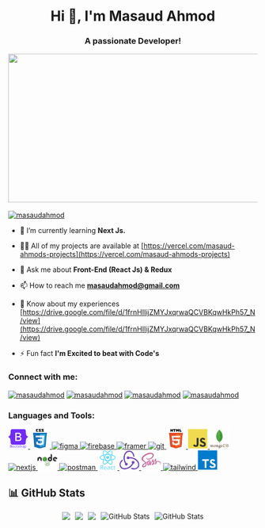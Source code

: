 
<h1 align="center">Hi 👋, I'm Masaud Ahmod</h1>
<h3 align="center">A passionate Developer!</h3>
<div align="center">
  <img src="https://media.giphy.com/media/dWesBcTLavkZuG35MI/giphy.gif" width="600" height="300"/>
</div>

  <!-- <p align="left"> <img src="https://komarev.com/ghpvc/?username=masaudahmod&label=Profile%20views&color=0e75b6&style=flat" alt="masaudahmod" /> </p> -->

<p align="left"> <a href="https://github.com/ryo-ma/github-profile-trophy"><img src="https://github-profile-trophy.vercel.app/?username=masaudahmod" alt="masaudahmod" /></a> </p>

- 🌱 I’m currently learning **Next Js.**

- 👨‍💻 All of my projects are available at [https://vercel.com/masaud-ahmods-projects](https://vercel.com/masaud-ahmods-projects)

- 💬 Ask me about **Front-End (React Js) & Redux**

- 📫 How to reach me **masaudahmod@gmail.com**

- 📄 Know about my experiences [https://drive.google.com/file/d/1frnHIIijZMYJxqrwaQCVBKqwHkPh57_N/view](https://drive.google.com/file/d/1frnHIIijZMYJxqrwaQCVBKqwHkPh57_N/view)

- ⚡ Fun fact **I'm Excited to beat with Code's**

<h3 align="left">Connect with me:</h3>
<p align="left">
<a href="https://twitter.com/masaudahmod" target="blank"><img align="center" src="https://raw.githubusercontent.com/rahuldkjain/github-profile-readme-generator/master/src/images/icons/Social/twitter.svg" alt="masaudahmod" height="30" width="40" /></a>
<a href="https://linkedin.com/in/masaudahmod" target="blank"><img align="center" src="https://raw.githubusercontent.com/rahuldkjain/github-profile-readme-generator/master/src/images/icons/Social/linked-in-alt.svg" alt="masaudahmod" height="30" width="40" /></a>
<a href="https://fb.com/masaudahmod" target="blank"><img align="center" src="https://raw.githubusercontent.com/rahuldkjain/github-profile-readme-generator/master/src/images/icons/Social/facebook.svg" alt="masaudahmod" height="30" width="40" /></a>
<a href="https://instagram.com/masaudahmod" target="blank"><img align="center" src="https://raw.githubusercontent.com/rahuldkjain/github-profile-readme-generator/master/src/images/icons/Social/instagram.svg" alt="masaudahmod" height="30" width="40" /></a>
</p>

<h3 align="left">Languages and Tools:</h3>
<p align="left"> <a href="https://getbootstrap.com" target="_blank" rel="noreferrer"> <img src="https://raw.githubusercontent.com/devicons/devicon/master/icons/bootstrap/bootstrap-plain-wordmark.svg" alt="bootstrap" width="40" height="40"/> </a> <a href="https://www.w3schools.com/css/" target="_blank" rel="noreferrer"> <img src="https://raw.githubusercontent.com/devicons/devicon/master/icons/css3/css3-original-wordmark.svg" alt="css3" width="40" height="40"/> </a> <a href="https://www.figma.com/" target="_blank" rel="noreferrer"> <img src="https://www.vectorlogo.zone/logos/figma/figma-icon.svg" alt="figma" width="40" height="40"/> </a> <a href="https://firebase.google.com/" target="_blank" rel="noreferrer"> <img src="https://www.vectorlogo.zone/logos/firebase/firebase-icon.svg" alt="firebase" width="40" height="40"/> </a> <a href="https://www.framer.com/" target="_blank" rel="noreferrer"> <img src="https://www.vectorlogo.zone/logos/framer/framer-icon.svg" alt="framer" width="40" height="40"/> </a> <a href="https://git-scm.com/" target="_blank" rel="noreferrer"> <img src="https://www.vectorlogo.zone/logos/git-scm/git-scm-icon.svg" alt="git" width="40" height="40"/> </a> <a href="https://www.w3.org/html/" target="_blank" rel="noreferrer"> <img src="https://raw.githubusercontent.com/devicons/devicon/master/icons/html5/html5-original-wordmark.svg" alt="html5" width="40" height="40"/> </a> <a href="https://developer.mozilla.org/en-US/docs/Web/JavaScript" target="_blank" rel="noreferrer"> <img src="https://raw.githubusercontent.com/devicons/devicon/master/icons/javascript/javascript-original.svg" alt="javascript" width="40" height="40"/> </a> <a href="https://www.mongodb.com/" target="_blank" rel="noreferrer"> <img src="https://raw.githubusercontent.com/devicons/devicon/master/icons/mongodb/mongodb-original-wordmark.svg" alt="mongodb" width="40" height="40"/> </a> <a href="https://nextjs.org/" target="_blank" rel="noreferrer"> <img src="https://cdn.worldvectorlogo.com/logos/nextjs-2.svg" alt="nextjs" width="40" height="40"/> </a> <a href="https://nodejs.org" target="_blank" rel="noreferrer"> <img src="https://raw.githubusercontent.com/devicons/devicon/master/icons/nodejs/nodejs-original-wordmark.svg" alt="nodejs" width="40" height="40"/> </a> <a href="https://postman.com" target="_blank" rel="noreferrer"> <img src="https://www.vectorlogo.zone/logos/getpostman/getpostman-icon.svg" alt="postman" width="40" height="40"/> </a> <a href="https://reactjs.org/" target="_blank" rel="noreferrer"> <img src="https://raw.githubusercontent.com/devicons/devicon/master/icons/react/react-original-wordmark.svg" alt="react" width="40" height="40"/> </a> <a href="https://redux.js.org" target="_blank" rel="noreferrer"> <img src="https://raw.githubusercontent.com/devicons/devicon/master/icons/redux/redux-original.svg" alt="redux" width="40" height="40"/> </a> <a href="https://sass-lang.com" target="_blank" rel="noreferrer"> <img src="https://raw.githubusercontent.com/devicons/devicon/master/icons/sass/sass-original.svg" alt="sass" width="40" height="40"/> </a> <a href="https://tailwindcss.com/" target="_blank" rel="noreferrer"> <img src="https://www.vectorlogo.zone/logos/tailwindcss/tailwindcss-icon.svg" alt="tailwind" width="40" height="40"/> </a> <a href="https://www.typescriptlang.org/" target="_blank" rel="noreferrer"> <img src="https://raw.githubusercontent.com/devicons/devicon/master/icons/typescript/typescript-original.svg" alt="typescript" width="40" height="40"/> </a> </p>

## 📊 GitHub Stats

<div align="center" style="display: flex; flex-wrap: wrap; justify-content: center; gap: 10px;">
  
  <img src="https://github-readme-stats.vercel.app/api?username=masaudahmod&show_icons=true&hide_border=true&theme=dark#gh-dark-mode-only" height="150" />
  <img src="https://github-readme-stats.vercel.app/api/top-langs/?username=masaudahmod&hide_border=true&theme=dark#gh-dark-mode-only" height="150"/>
  <img src="https://github-readme-streak-stats-nixlab.vercel.app?user=masaudahmod&hide_border=true&theme=dark#gh-dark-mode-only" height="150"/>
  <img src="http://github-profile-summary-cards.vercel.app/api/cards/stats?username=masaudahmod&theme=2077" alt="GitHub Stats">
  <img src="http://github-profile-summary-cards.vercel.app/api/cards/productive-time?username=masaudahmod&theme=2077&utcOffset=8" alt="GitHub Stats">

</div>
